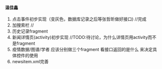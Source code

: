 #### 温佳鑫

  1. 点击事件初步实现（变灰色，数据库记录之后等张哲昕做好接口) //完成
  2. 加搜索栏 //
  3. 历史记录fragment
  4. 新闻详情页(activity)初步实现 //TODO:待讨论，为什么详情页用activity而不是fragment
  5. 疫情数据/图谱/学者 应该分别做三个fragment 看接口返回的是什么 来决定具体控件的使用
  6. newsitem.xml完善

   